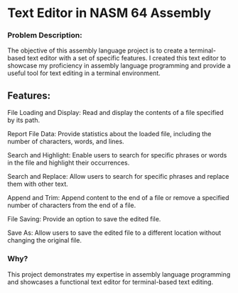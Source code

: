 # Text Editor in NASM 64 Assembly

### Problem Description:
The objective of this assembly language project is to create a terminal-based text editor with a set of specific features. I created this text editor to showcase my proficiency in assembly language programming and provide a useful tool for text editing in a terminal environment.

## Features:

File Loading and Display: Read and display the contents of a file specified by its path.

Report File Data: Provide statistics about the loaded file, including the number of characters, words, and lines.

Search and Highlight: Enable users to search for specific phrases or words in the file and highlight their occurrences.

Search and Replace: Allow users to search for specific phrases and replace them with other text.

Append and Trim: Append content to the end of a file or remove a specified number of characters from the end of a file.

File Saving: Provide an option to save the edited file.

Save As: Allow users to save the edited file to a different location without changing the original file.

### Why?
This project demonstrates my expertise in assembly language programming and showcases a functional text editor for terminal-based text editing.
